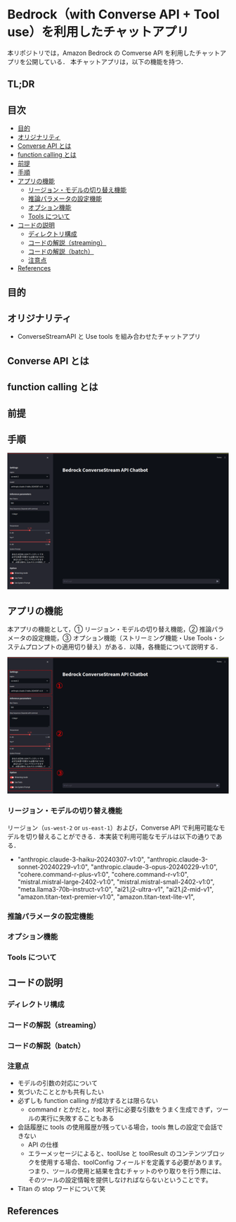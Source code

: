 # Bedrock（with Converse API + Tool use）を利用したチャットアプリ<!-- omit in toc -->

本リポジトリでは，Amazon Bedrock の Comverse API を利用したチャットアプリを公開している．
本チャットアプリは，以下の機能を持つ．

## TL;DR<!-- omit in toc -->

## 目次<!-- omit in toc -->

- [目的](#目的)
- [オリジナリティ](#オリジナリティ)
- [Converse API とは](#converse-api-とは)
- [function calling とは](#function-calling-とは)
- [前提](#前提)
- [手順](#手順)
- [アプリの機能](#アプリの機能)
  - [リージョン・モデルの切り替え機能](#リージョンモデルの切り替え機能)
  - [推論パラメータの設定機能](#推論パラメータの設定機能)
  - [オプション機能](#オプション機能)
  - [Tools について](#tools-について)
- [コードの説明](#コードの説明)
  - [ディレクトリ構成](#ディレクトリ構成)
  - [コードの解説（streaming）](#コードの解説streaming)
  - [コードの解説（batch）](#コードの解説batch)
  - [注意点](#注意点)
- [References](#references)

## 目的

## オリジナリティ

- ConverseStreamAPI と Use tools を組み合わせたチャットアプリ

## Converse API とは

## function calling とは

## 前提

## 手順

<img src="./assets/chat-ui.png" width="800">

## アプリの機能

本アプリの機能として，① リージョン・モデルの切り替え機能，② 推論パラメータの設定機能，③ オプション機能（ストリーミング機能・Use Tools・システムプロンプトの適用切り替え）がある．以降，各機能について説明する．

<img src="./assets/chat-ui-function.png" width="800">

### リージョン・モデルの切り替え機能

リージョン（`us-west-2` or `us-east-1`）および，Converse API で利用可能なモデルを切り替えることができる．本実装で利用可能なモデルは以下の通りである．

- "anthropic.claude-3-haiku-20240307-v1:0",
  "anthropic.claude-3-sonnet-20240229-v1:0",
  "anthropic.claude-3-opus-20240229-v1:0",
  "cohere.command-r-plus-v1:0",
  "cohere.command-r-v1:0",
  "mistral.mistral-large-2402-v1:0",
  "mistral.mistral-small-2402-v1:0",
  "meta.llama3-70b-instruct-v1:0",
  "ai21.j2-ultra-v1",
  "ai21.j2-mid-v1",
  "amazon.titan-text-premier-v1:0",
  "amazon.titan-text-lite-v1",

### 推論パラメータの設定機能

### オプション機能

### Tools について

## コードの説明

### ディレクトリ構成

### コードの解説（streaming）

### コードの解説（batch）

### 注意点

- モデルの引数の対応について
- 気づいたこととかも共有したい
- 必ずしも function calling が成功するとは限らない
  - command r とかだと，tool 実行に必要な引数をうまく生成できず，ツールの実行に失敗することもある
- 会話履歴に tools の使用履歴が残っている場合，tools 無しの設定で会話できない
  - API の仕様
  - エラーメッセージによると、toolUse と toolResult のコンテンツブロックを使用する場合、toolConfig フィールドを定義する必要があります。つまり、ツールの使用と結果を含むチャットのやり取りを行う際には、そのツールの設定情報を提供しなければならないということです。
- Titan の stop ワードについて笑

## References
